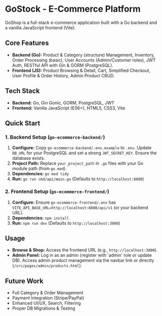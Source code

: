 # GoStock - E-Commerce Platform

GoShop is a full-stack e-commerce application built with a Go backend and a vanilla JavaScript frontend (Vite).

## Core Features

*   **Backend (Go):** Product & Category (structure) Management, Inventory, Order Processing (basic), User Accounts (Admin/Customer roles), JWT Auth, RESTful API with Gin & GORM (PostgreSQL).
*   **Frontend (JS):** Product Browsing & Detail, Cart, Simplified Checkout, User Profile & Order History, Admin Product CRUD.

## Tech Stack

*   **Backend:** Go, Gin Gonic, GORM, PostgreSQL, JWT
*   **Frontend:** Vanilla JavaScript (ES6+), HTML5, CSS3, Vite

## Quick Start

### 1. Backend Setup (`go-ecommerce-backend/`)

1.  **Configure:** Copy `go-ecommerce-backend/.env.example` to `.env`. Update `DB_URL` for your PostgreSQL and set a strong `JWT_SECRET_KEY`. Ensure the database exists.
2.  **Project Path:** Replace `your_project_path` in `.go` files with your Go module path (from `go.mod`).
3.  **Dependencies:** `go mod tidy`
4.  **Run:** `go run cmd/api/main.go` (Defaults to `http://localhost:8080`)

### 2. Frontend Setup (`go-ecommerce-frontend/`)

1.  **Configure:** Ensure `go-ecommerce-frontend/.env` has `VITE_API_BASE_URL=http://localhost:8080/api/v1` (or your backend URL).
2.  **Dependencies:** `npm install`
3.  **Run:** `npm run dev` (Defaults to `http://localhost:3000`)

## Usage

*   **Browse & Shop:** Access the frontend URL (e.g., `http://localhost:3000`).
*   **Admin Panel:** Log in as an admin (register with 'admin' role or update DB). Access admin product management via the navbar link or directly (`/src/pages/admin/products.html`).

## Future Work

*   Full Category & Order Management
*   Payment Integration (Stripe/PayPal)
*   Enhanced UI/UX, Search, Filtering
*   Proper DB Migrations & Testing
